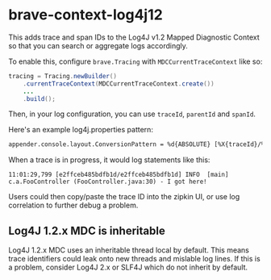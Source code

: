 # brave-context-log4j12
This adds trace and span IDs to the Log4J v1.2 Mapped Diagnostic Context so that you
can search or aggregate logs accordingly.

To enable this, configure `brave.Tracing` with `MDCCurrentTraceContext`
like so:

```java
tracing = Tracing.newBuilder()
    .currentTraceContext(MDCCurrentTraceContext.create())
    ...
    .build();
```

Then, in your log configuration, you can use `traceId`, `parentId` and `spanId`.

Here's an example log4j.properties pattern:

```xml
appender.console.layout.ConversionPattern = %d{ABSOLUTE} [%X{traceId}/%X{spanId}] %-5p [%t] %C{2} (%F:%L) - %m%n
```

When a trace is in progress, it would log statements like this:
```
11:01:29,799 [e2ffceb485bdfb1d/e2ffceb485bdfb1d] INFO  [main] c.a.FooController (FooController.java:30) - I got here!
```

Users could then copy/paste the trace ID into the zipkin UI, or use log
correlation to further debug a problem.

## Log4J 1.2.x MDC is inheritable

Log4J 1.2.x MDC uses an inheritable thread local by default. This means
trace identifiers could leak onto new threads and mislable log lines. If
this is a problem, consider Log4J 2.x or SLF4J which do not inherit by
default.
